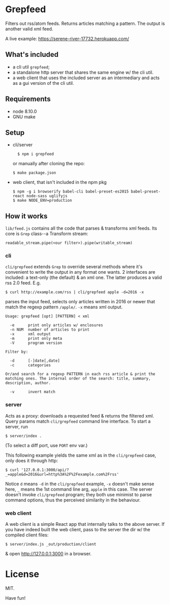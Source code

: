 # Grepfeed

Filters out rss/atom feeds. Returns articles matching a pattern. The
output is another valid xml feed.

A live example: https://serene-river-17732.herokuapp.com/

## What's included

* a cli util `grepfeed`;
* a standalone http server that shares the same engine w/ the cli util.
* a web client that uses the included server as an intermediary and
  acts as a gui version of the cli util.

## Requirements

* node 8.10.0
* GNU make

## Setup

* cli/server

        $ npm i grepfeed

    or manually after cloning the repo:

    ~~~
    $ make package.json
    ~~~

* web client, that isn't included in the npm pkg

    ~~~
    $ npm -g i browserify babel-cli babel-preset-es2015 babel-preset-react node-sass uglifyjs
    $ make NODE_ENV=production
    ~~~

## How it works

`lib/feed.js` contains all the code that parses & transforms xml
feeds. Its core is `Grep` class--a Transform stream:

    readable_stream.pipe(<our filter>).pipe(writable_stream)

### cli

`cli/grepfeed` extends `Grep` to override several methods where it's
convenient to write the output in any format one wants. 2 interfaces
are included: a text-only (the default) & an xml one. The latter
produces a valid rss 2.0 feed. E.g.

    $ curl http://example.com/rss | cli/grepfeed apple -d=2016 -x

parses the input feed, selects only articles written in 2016 or newer
that match the regexp pattern `/apple/`. `-x` means xml output.

~~~
Usage: grepfeed [opt] [PATTERN] < xml

  -e      print only articles w/ enclosures
  -n NUM  number of articles to print
  -x      xml output
  -m      print only meta
  -V      program version

Filter by:

  -d      [-]date[,date]
  -c      categories

Or/and search for a regexp PATTERN in each rss article & print the
matching ones. The internal order of the search: title, summary,
description, author.

  -v      invert match
~~~

### server

Acts as a proxy: downloads a requested feed & returns the filtered
xml. Query params match `cli/grepfeed` command line interface. To
start a server, run

    $ server/index .

(To select a diff port, use `PORT` env var.)

This following example yields the same xml as in the `cli/grepfeed`
case, only does it through http:

    $ curl '127.0.0.1:3000/api/?_=apple&d=2016&url=http%3A%2F%2Fexample.com%2Frss'

Notice `d` means `-d` in the `cli/grepfeed` example, `-x` doesn't make
sense here, `_` means the 1st command line arg, `apple` in this
case. The server doesn't invoke `cli/grepfeed` program; they both use
minimist to parse command options, thus the perceived similarity in
the behaviour.

### web client

A web client is a simple React app that internally talks to the above
server. If you have indeed built the web client, pass to the server
the dir w/ the compiled client files:

    $ server/index.js _out/production/client

& open http://127.0.0.1:3000 in a browser.

# License

MIT.

Have fun!
